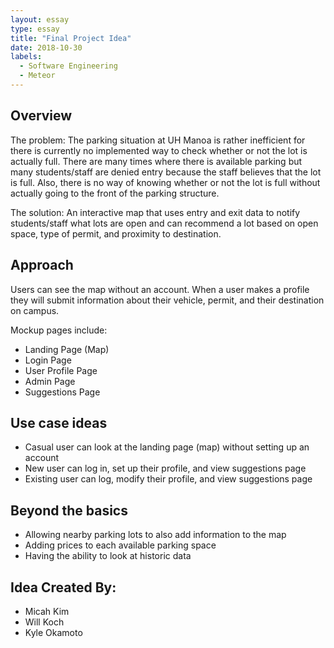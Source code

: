 ```yaml
---
layout: essay
type: essay
title: "Final Project Idea"
date: 2018-10-30
labels:
  - Software Engineering
  - Meteor
---
```


## Overview
The problem: The parking situation at UH Manoa is rather inefficient for there is currently no implemented way to check whether or not the lot is actually full. There are many times where there is available parking but many students/staff are denied entry because the staff believes that the lot is full. Also, there is no way of knowing whether or not the lot is full without actually going to the front of the parking structure.

The solution: An interactive map that uses entry and exit data to notify students/staff what lots are open and can recommend a lot based on open space, type of permit, and proximity to destination.

## Approach
Users can see the map without an account. When a user makes a profile they will submit information about their vehicle, permit, and their destination on campus. 

Mockup pages include:
* Landing Page (Map)
* Login Page
* User Profile Page
* Admin Page
* Suggestions Page

## Use case ideas
* Casual user can look at the landing page (map) without setting up an account
* New user can log in, set up their profile, and view suggestions page
* Existing user can log, modify their profile, and view suggestions page

## Beyond the basics
* Allowing nearby parking lots to also add information to the map
* Adding prices to each available parking space
* Having the ability to look at historic data

## Idea Created By:
* Micah Kim
* Will Koch
* Kyle Okamoto
